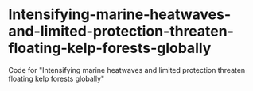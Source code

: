 # Intensifying-marine-heatwaves-and-limited-protection-threaten-floating-kelp-forests-globally
Code for "Intensifying marine heatwaves and limited protection threaten floating kelp forests globally"
